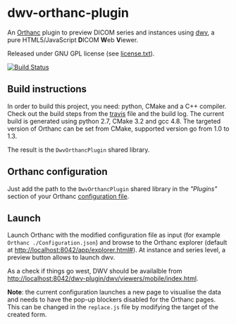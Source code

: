 dwv-orthanc-plugin
==================

An [Orthanc](http://www.orthanc-server.com/) plugin to preview DICOM series and instances using  [dwv](https://github.com/ivmartel/dwv/wiki), a pure HTML5/JavaScript **D**ICOM **W**eb **V**iewer.

Released under GNU GPL license (see [license.txt](license.txt)). 
 
[![Build Status](https://travis-ci.org/ivmartel/dwv-orthanc-plugin.svg?branch=master)](https://travis-ci.org/ivmartel/dwv-orthanc-plugin)

Build instructions
------------------
In order to build this project, you need: python, CMake and a C++ compiler. Check out the build steps from the [travis](https://github.com/ivmartel/dwv-orthanc-plugin/blob/master/.travis.yml) file and the build log. The current build is generated using python 2.7, CMake 3.2 and gcc 4.8. The targeted version of Orthanc can be set from CMake, supported version go from 1.0 to 1.3.

The result is the `DwvOrthancPlugin` shared library.

Orthanc configuration
---------------------
Just add the path to the `DwvOrthancPlugin` shared library in the *"Plugins"* section of your Orthanc [configuration file](https://orthanc.chu.ulg.ac.be/book/users/configuration.html). 

Launch
---------------------
Launch Orthanc with the modified configuration file as input (for example `Orthanc ./Configuration.json`) and browse to the Orthanc explorer (default at [http://localhost:8042/app/explorer.html#](http://localhost:8042/app/explorer.html#)). At instance and series level, a preview button allows to launch dwv.

As a check if things go west, DWV should be availalble from [http://localhost:8042/dwv-plugin/dwv/viewers/mobile/index.html](http://localhost:8042/dwv-plugin/dwv/viewers/mobile/index.html).

**Note**: the current configuration launches a new page to visualise the data and needs to have the pop-up blockers disabled for the Orthanc pages. This can be changed in the `replace.js` file by modifying the target of the created form.
